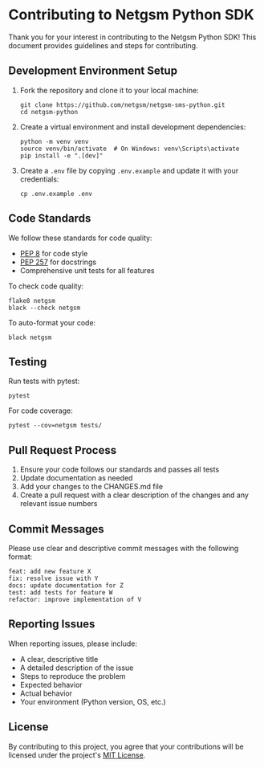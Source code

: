 # Contributing to Netgsm Python SDK

Thank you for your interest in contributing to the Netgsm Python SDK! This document provides guidelines and steps for contributing.

## Development Environment Setup

1. Fork the repository and clone it to your local machine:
   ```
   git clone https://github.com/netgsm/netgsm-sms-python.git
   cd netgsm-python
   ```

2. Create a virtual environment and install development dependencies:
   ```
   python -m venv venv
   source venv/bin/activate  # On Windows: venv\Scripts\activate
   pip install -e ".[dev]"
   ```

3. Create a `.env` file by copying `.env.example` and update it with your credentials:
   ```
   cp .env.example .env
   ```

## Code Standards

We follow these standards for code quality:

- [PEP 8](https://www.python.org/dev/peps/pep-0008/) for code style
- [PEP 257](https://www.python.org/dev/peps/pep-0257/) for docstrings
- Comprehensive unit tests for all features

To check code quality:
```
flake8 netgsm
black --check netgsm
```

To auto-format your code:
```
black netgsm
```

## Testing

Run tests with pytest:
```
pytest
```

For code coverage:
```
pytest --cov=netgsm tests/
```

## Pull Request Process

1. Ensure your code follows our standards and passes all tests
2. Update documentation as needed
3. Add your changes to the CHANGES.md file
4. Create a pull request with a clear description of the changes and any relevant issue numbers

## Commit Messages

Please use clear and descriptive commit messages with the following format:
```
feat: add new feature X
fix: resolve issue with Y
docs: update documentation for Z
test: add tests for feature W
refactor: improve implementation of V
```

## Reporting Issues

When reporting issues, please include:

- A clear, descriptive title
- A detailed description of the issue
- Steps to reproduce the problem
- Expected behavior
- Actual behavior
- Your environment (Python version, OS, etc.)

## License

By contributing to this project, you agree that your contributions will be licensed under the project's [MIT License](LICENSE). 